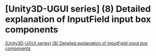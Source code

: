 # [Unity3D-UGUI series] (8) Detailed explanation of InputField input box components
[[Unity3D-UGUI series] (8) Detailed explanation of InputField input box components](https://aiwithcloud.com/2022/09/16/unity3d_ugui_series_8_detailed_explanation_of_inputfield_input_box_components/)